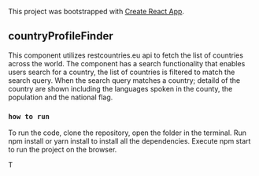 This project was bootstrapped with [Create React App](https://github.com/facebook/create-react-app).

## countryProfileFinder

This component utilizes restcountries.eu api to fetch the list of countries across the world. 
The component has a search functionality that enables users search for a country, the list of countries is filtered to match the search query. 
When the search query matches a country; detaild of the country are shown including the languages spoken in the county, the population
and the national flag. 

### `how to run`

To run the code, clone the repository, open the folder in the terminal. 
Run npm install or yarn install to install all the dependencies.
Execute npm start to run the project on the browser.



T
